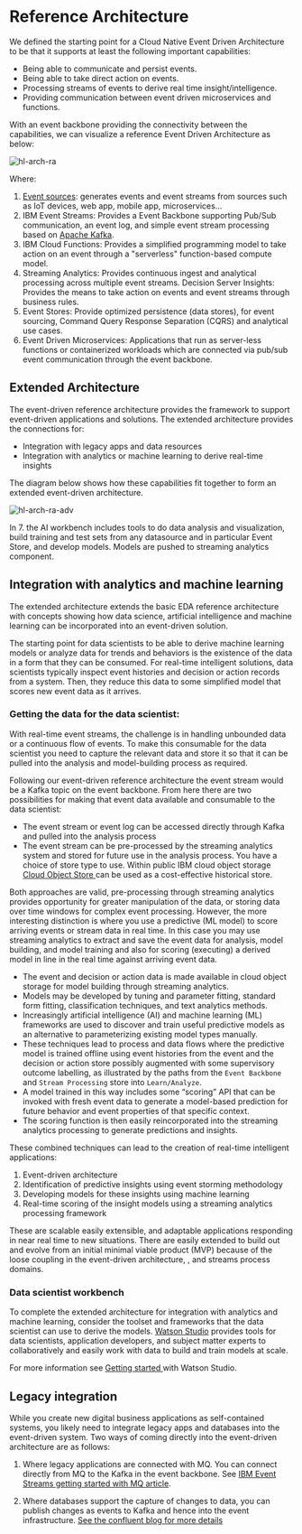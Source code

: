 # Reference Architecture

We defined the starting point for a Cloud Native Event Driven Architecture to be that it supports at least the following important capabilities:

* Being able to communicate and persist events.
* Being able to take direct action on events.
* Processing streams of events to derive real time insight/intelligence.
* Providing communication between event driven microservices and functions.

With an event backbone providing the connectivity between the capabilities, we can visualize a reference Event Driven Architecture as below:


![hl-arch-ra](hl-arch-ra.png)

Where:

1. [Event sources](evt-src/README.md): generates events and event streams from sources such as IoT devices, web app, mobile app, microservices… 
2. IBM Event Streams: Provides a Event Backbone supporting Pub/Sub communication, an event log, and simple event stream processing based on [Apache Kafka](https://kafka.apache.org/).
3. IBM Cloud Functions: Provides a simplified programming model to take action on an event through a "serverless" function-based compute model.
4. Streaming Analytics: Provides continuous ingest and analytical processing across multiple event streams. Decision Server Insights: Provides the means to take action on events and event streams through business rules.
5. Event Stores: Provide optimized persistence (data stores), for event sourcing, Command Query Response Separation (CQRS) and analytical use cases.
6. Event Driven Microservices: Applications that run as server-less functions or containerized workloads which are connected via pub/sub event communication through the event backbone.

## Extended Architecture

The event-driven reference architecture provides the framework to support event-driven applications and solutions. The extended architecture provides the connections for:

  * Integration with legacy apps and data resources
  * Integration with analytics or machine learning to derive real-time insights

The diagram below shows how these capabilities fit together to form an extended event-driven architecture.

![hl-arch-ra-adv](hl-arch-ra-adv.png)

 In 7. the AI workbench includes tools to do data analysis and visualization, build training and test sets from any datasource and in particular Event Store, and develop models. Models are pushed to streaming analytics component.


## Integration with analytics and machine learning

The extended architecture extends the basic EDA reference architecture with concepts showing how data science, artificial intelligence and machine learning can be incorporated into an event-driven solution.

The starting point for data scientists to be able to derive machine learning models or analyze data for trends and behaviors is the existence of the data in a form that they can be consumed. For real-time intelligent solutions, data scientists typically inspect event histories and decision or action records from a system. Then, they reduce this data to some simplified model that scores new event data as it arrives.

### Getting the data for the data scientist:

With real-time event streams, the challenge is in handling unbounded data or a continuous flow of events. To make this consumable for the data scientist you need to capture the relevant data and store it so that it can be pulled into the analysis and model-building process as required.

Following our event-driven reference architecture the event stream would be a Kafka topic on the event backbone.  From here there are two possibilities for making that event data available and consumable to the data scientist:

* The event stream or event log can be accessed directly through Kafka and pulled into the analysis process
* The event stream can be pre-processed by the streaming analytics system and stored for future use in the analysis process. You have a choice of store type to use. Within public IBM cloud object storage [Cloud Object Store ](https://www.ibm.com/cloud/object-storage) can be used as a cost-effective historical store.

Both approaches are valid, pre-processing through streaming analytics provides opportunity for greater manipulation of the data, or storing data over time windows for complex event processing. However, the more interesting distinction is where you use a predictive (ML model) to score arriving events or stream data in real time. In this case you may use streaming analytics to extract and save the event data for analysis, model building, and model training and also for scoring (executing) a derived model in line in the real time against arriving event data.

* The event and decision or action data is made available in cloud object storage for model building through streaming analytics.
* Models may be developed by tuning and parameter fitting, standard form fitting, classification techniques, and text analytics methods.
* Increasingly artificial intelligence (AI) and machine learning (ML) frameworks are used to discover and train useful predictive models as an alternative to parameterizing existing model types manually.
* These techniques lead to process and data flows where the predictive model is trained offline using event histories from the event and the decision or action store possibly augmented with some supervisory outcome labelling, as illustrated by the paths from the `Event Backbone` and `Stream Processing` store into `Learn/Analyze`.
* A model trained in this way includes some “scoring” API that can be invoked with fresh event data to generate a model-based prediction for future behavior and event properties of that specific context.
* The scoring function is then easily reincorporated into the streaming analytics processing to generate predictions and insights.

These combined techniques can lead to the creation of real-time intelligent applications:
1. Event-driven architecture
2. Identification of predictive insights using event storming methodology
3. Developing models for these insights using machine learning
4. Real-time scoring of the insight models using a streaming analytics processing framework

These are scalable easily extensible, and adaptable applications responding in near real time to new situations. There are easily extended to build out and evolve from an initial minimal viable product (MVP) because of the loose coupling in the event-driven architecture, , and streams process domains.

### Data scientist workbench

To complete the extended architecture for integration with analytics and machine learning, consider the toolset and frameworks that the data scientist can use to derive the models.  [Watson Studio](https://www.ibm.com/marketplace/watson-studio)  provides tools for data scientists, application developers, and subject matter experts to collaboratively and easily work with data to build and train models at scale.  

For more information see [Getting started ](https://dataplatform.cloud.ibm.com/docs/content/getting-started/overview-ws.html) with Watson Studio.

## Legacy integration

While you create new digital business applications as self-contained systems, you likely need to integrate legacy apps and databases into the event-driven system. Two ways of coming directly into the event-driven architecture are as follows: 

1. Where legacy applications are connected with MQ. You can connect directly from MQ to the Kafka in the event backbone.  See [IBM Event Streams getting started with MQ article](https://ibm.github.io/event-streams/connecting/mq/).

2. Where databases support the capture of changes to data, you can publish changes as events to Kafka and hence into the event infrastructure. [See the confluent blog for more details](https://www.confluent.io/blog/no-more-silos-how-to-integrate-your-databases-with-apache-kafka-and-cdc)
